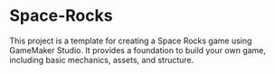 # Space-Rocks
This project is a template for creating a Space Rocks game using GameMaker Studio. It provides a foundation to build your own game, including basic mechanics, assets, and structure.
